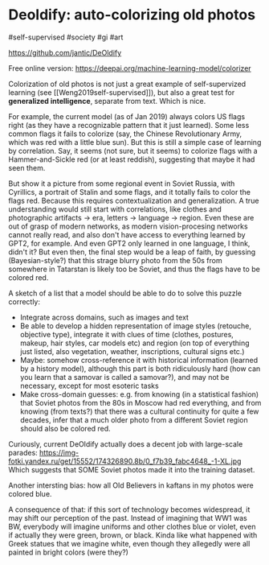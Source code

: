 # Deoldify: auto-colorizing old photos

#self-supervised #society #gi #art

https://github.com/jantic/DeOldify

Free online version: 
https://deepai.org/machine-learning-model/colorizer

Colorization of old photos is not just a great example of self-supervized learning (see [[Weng2019self-supervised]]), but also a great test for **generalized intelligence**, separate from text. Which is nice.

For example, the current model (as of Jan 2019) always colors US flags right (as they have a recognizable pattern that it just learned). Some less common flags it fails to colorize (say, the Chinese Revolutionary Army, which was red with a little blue sun). But this is still a simple case of learning by correlation. Say, it seems (not sure, but it seems) to colorize flags with a Hammer-and-Sickle red (or at least reddish), suggesting that maybe it had seen them.

But show it a picture from some regional event in Soviet Russia, with Cyrillics, a portrait of Stalin and some flags, and it totally fails to color the flags red. Because this requires contextualization and generalization. A true understanding would still start with correlations, like clothes and photographic artifacts → era, letters → language → region. Even these are out of grasp of modern networks, as modern vision-procesing networks cannot really read, and also don't have access to everything learned by GPT2, for example. And even GPT2 only learned in one language, I think, didn't it? But even then, the final step would be a leap of faith, by guessing (Bayesian-style?) that this strage blurry photo from the 50s from somewhere in Tatarstan is likely too be Soviet, and thus the flags have to be colored red.

A sketch of a list that a model should be able to do to solve this puzzle correctly:
* Integrate across domains, such as images and text
* Be able to develop a hidden representation of image styles (retouche, objective type), integrate it with clues of time (clothes, postures, makeup, hair styles, car models etc) and region (on top of everything just listed, also vegetation, weather, inscriptions, cultural signs etc.)
* Maybe: somehow cross-reference it with historical information (learned by a history model), although this part is both ridiculously hard (how can you learn that a samovar is called a samovar?), and may not be necessary, except for most esoteric tasks
* Make cross-domain guesses: e.g. from knowing (in a statistical fashion) that Soviet photos from the 80s in Moscow had red everything, and from knowing (from texts?) that there was a cultural continuity for quite a few decades, infer that a much older photo from a different Soviet region should also be colored red.

Curiously, current DeOldify actually does a decent job with large-scale parades:
https://img-fotki.yandex.ru/get/15552/174326890.8b/0_f7b39_fabc4648_-1-XL.jpg
Which suggests that SOME Soviet photos made it into the training dataset.

Another intersting bias: how all Old Believers in kaftans in my photos were colored blue.

A consequence of that: if this sort of technology becomes widespread, it may shift our perception of the past. Instead of imagining that WW1 was BW, everybody will imagine uniforms and other clothes blue or violet, even if actually they were green, brown, or black. Kinda like what happened with Greek statues that we imagine white, even though they allegedly were all painted in bright colors (were they?)